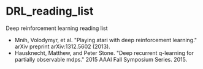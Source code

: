 # DRL_reading_list
Deep reinforcement learning reading list

*  Mnih, Volodymyr, et al. "Playing atari with deep reinforcement learning." arXiv preprint arXiv:1312.5602 (2013).
*  Hausknecht, Matthew, and Peter Stone. "Deep recurrent q-learning for partially observable mdps." 2015 AAAI Fall Symposium Series. 2015.
